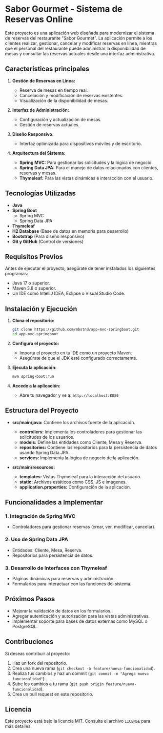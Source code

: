 # Sabor Gourmet - Sistema de Reservas Online

Este proyecto es una aplicación web diseñada para modernizar el sistema de reservas del restaurante "Sabor Gourmet". La aplicación permite a los clientes realizar, gestionar, cancelar y modificar reservas en línea, mientras que el personal del restaurante puede administrar la disponibilidad de mesas y consultar las reservas actuales desde una interfaz administrativa.

## Características principales

1. **Gestión de Reservas en Línea:**
   - Reserva de mesas en tiempo real.
   - Cancelación y modificación de reservas existentes.
   - Visualización de la disponibilidad de mesas.

2. **Interfaz de Administración:**
   - Configuración y actualización de mesas.
   - Gestión de reservas actuales.

3. **Diseño Responsivo:**
   - Interfaz optimizada para dispositivos móviles y de escritorio.

4. **Arquitectura del Sistema:**
   - **Spring MVC:** Para gestionar las solicitudes y la lógica de negocio.
   - **Spring Data JPA:** Para el manejo de datos relacionados con clientes, reservas y mesas.
   - **Thymeleaf:** Para las vistas dinámicas e interacción con el usuario.

## Tecnologías Utilizadas

- **Java**
- **Spring Boot**
  - Spring MVC
  - Spring Data JPA
- **Thymeleaf**
- **H2 Database** (Base de datos en memoria para desarrollo)
- **Bootstrap** (Para diseño responsivo)
- **Git y GitHub** (Control de versiones)

## Requisitos Previos

Antes de ejecutar el proyecto, asegúrate de tener instalados los siguientes programas:

- Java 17 o superior.
- Maven 3.8 o superior.
- Un IDE como IntelliJ IDEA, Eclipse o Visual Studio Code.

## Instalación y Ejecución

1. **Clona el repositorio:**

   ```bash
   git clone https://github.com/mbstnd/app-mvc-springboot.git
   cd app-mvc-springboot
   ```

2. **Configura el proyecto:**
   - Importa el proyecto en tu IDE como un proyecto Maven.
   - Asegúrate de que el JDK esté configurado correctamente.

3. **Ejecuta la aplicación:**

   ```bash
   mvn spring-boot:run
   ```

4. **Accede a la aplicación:**
   - Abre tu navegador y ve a: `http://localhost:8080`

## Estructura del Proyecto

- **src/main/java:** Contiene los archivos fuente de la aplicación.
  - **controllers:** Implementa los controladores para gestionar las solicitudes de los usuarios.
  - **models:** Define las entidades como Cliente, Mesa y Reserva.
  - **repositories:** Contiene los repositorios para la persistencia de datos usando Spring Data JPA.
  - **services:** Implementa la lógica de negocio de la aplicación.

- **src/main/resources:**
  - **templates:** Vistas Thymeleaf para la interacción del usuario.
  - **static:** Archivos estáticos como CSS, JS e imágenes.
  - **application.properties:** Configuración de la aplicación.

## Funcionalidades a Implementar

### 1. Integración de Spring MVC
- Controladores para gestionar reservas (crear, ver, modificar, cancelar).

### 2. Uso de Spring Data JPA
- Entidades: Cliente, Mesa, Reserva.
- Repositorios para persistencia de datos.

### 3. Desarrollo de Interfaces con Thymeleaf
- Páginas dinámicas para reservas y administración.
- Formularios para interactuar con las funciones del sistema.

## Próximos Pasos

- Mejorar la validación de datos en los formularios.
- Agregar autenticación y autorización para las vistas administrativas.
- Implementar soporte para bases de datos externas como MySQL o PostgreSQL.

## Contribuciones

Si deseas contribuir al proyecto:

1. Haz un fork del repositorio.
2. Crea una nueva rama (`git checkout -b feature/nueva-funcionalidad`).
3. Realiza tus cambios y haz un commit (`git commit -m "Agrega nueva funcionalidad"`).
4. Sube los cambios a tu rama (`git push origin feature/nueva-funcionalidad`).
5. Crea un pull request en este repositorio.

## Licencia

Este proyecto está bajo la licencia MIT. Consulta el archivo `LICENSE` para más detalles.
